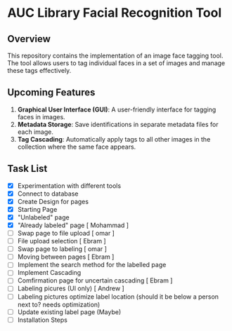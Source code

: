 # AUC Library Facial Recognition Tool

## Overview

This repository contains the implementation of an image face tagging tool. The tool allows users to tag individual faces in a set of images and manage these tags effectively.

## Upcoming Features

1. **Graphical User Interface (GUI)**: A user-friendly interface for tagging faces in images.
2. **Metadata Storage**: Save identifications in separate metadata files for each image.
3. **Tag Cascading**: Automatically apply tags to all other images in the collection where the same face appears.

## Task List

- [x] Experimentation with different tools
- [x] Connect to database
- [x] Create Design for pages
- [x] Starting Page
- [x] "Unlabeled" page
- [x] "Already labeled" page [ Mohammad ]
- [ ] Swap page to file upload [ omar ]
- [ ] File upload selection [ Ebram ]
- [ ] Swap page to labeling [ omar ]
- [ ] Moving between pages [ Ebram ]
- [ ] Implement the search method for the labelled page 
- [ ] Implement Cascading   
- [ ] Comfirmation page for uncertain cascading [ Ebram ]
- [ ] Labeling picures (UI only) [ Andrew ]
- [ ] Labeling pictures optimize label location (should it be below a person next to? needs optimization)
- [ ] Update existing label page (Maybe) 
- [ ] Installation Steps
